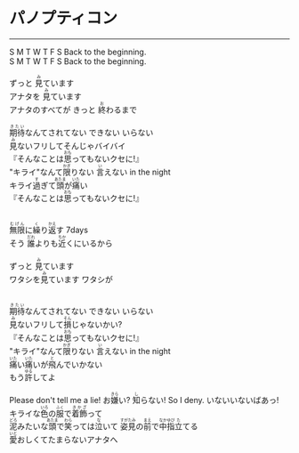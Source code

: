 # パノプティコン
---
<lyric>
S M T W T F S Back to the beginning.<br/>
S M T W T F S Back to the beginning.<br/>
<br/>
ずっと <ruby>見<rt>み</rt></ruby>ています<br/>
アナタを <ruby>見<rt>み</rt></ruby>ています<br/>
アナタのすべてが きっと <ruby>終<rt>お</rt></ruby>わるまで<br/>
<br/>
<ruby>期待<rt>きたい</rt></ruby>なんてされてない できない いらない<br/>
<ruby>見<rt>み</rt></ruby>ないフリしてそんじゃバイバイ<br/>
『そんなことは<ruby>思<rt>おも</rt></ruby>ってもないクセに!』<br/>
"キライ"なんて<ruby>限<rt>かぎ</rt></ruby>りない <ruby>言<rt>い</rt></ruby>えない in the night<br/>
キライ<ruby>過<rt>す</rt></ruby>ぎて<ruby>頭<rt>あたま</rt></ruby>が<ruby>痛<rt>いた</rt></ruby>い<br/>
『そんなことは<ruby>思<rt>おも</rt></ruby>ってもないクセに!』<br/>
<br/>
<br/>
<ruby>無限<rt>むげん</rt></ruby>に<ruby>繰<rt>く</rt></ruby>り<ruby>返<rt>かえ</rt></ruby>す 7days<br/>
そう <ruby>誰<rt>だれ</rt></ruby>よりも<ruby>近<rt>ちか</rt></ruby>くにいるから<br/>
<br/>
ずっと <ruby>見<rt>み</rt></ruby>ています<br/>
ワタシを<ruby>見<rt>み</rt></ruby>ています ワタシが<br/>
<br/>
<br/>
<ruby>期待<rt>きたい</rt></ruby>なんてされてない できない いらない<br/>
<ruby>見<rt>み</rt></ruby>ないフリして<ruby>損<rt>そん</rt></ruby>じゃないかい?<br/>
『そんなことは<ruby>思<rt>おも</rt></ruby>ってもないクセに!』<br/>
"キライ"なんて<ruby>限<rt>かぎ</rt></ruby>りない <ruby>言<rt>い</rt></ruby>えない in the night<br/>
<ruby>痛<rt>いた</rt></ruby>い<ruby>痛<rt>いた</rt></ruby>いが<ruby>飛<rt>と</rt></ruby>んでいかない<br/>
もう<ruby>許<rt>ゆる</rt></ruby>してよ<br/>
<br/>
Please don't tell me a lie! お<ruby>嫌<rt>きら</rt></ruby>い? <ruby>知<rt>し</rt></ruby>らない! So I deny. いないいないばあっ!<br/>
キライな<ruby>色<rt>いろ</rt></ruby>の<ruby>服<rt>ふく</rt></ruby>で<ruby>着飾<rt>きかざ</rt></ruby>って<br/>
<ruby>泥<rt>どろ</rt></ruby>みたいな<ruby>頭<rt>あたま</rt></ruby>で<ruby>笑<rt>わら</rt></ruby>っては<ruby>泣<rt>な</rt></ruby>いて <ruby>姿見<rt>すがたみ</rt></ruby>の<ruby>前<rt>まえ</rt></ruby>で<ruby>中指<rt>なかゆび</rt></ruby><ruby>立<rt>た</rt></ruby>てる<br/>
<ruby>愛<rt>いと</rt></ruby>おしくてたまらないアナタへ<br/>
</lyric>
